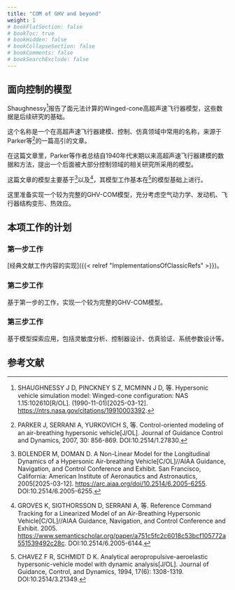 ```yaml
---
title: "COM of GHV and beyond"
weight: 1
# bookFlatSection: false
# bookToc: true
# bookHidden: false
# bookCollapseSection: false
# bookComments: false
# bookSearchExclude: false
---
```


## 面向控制的模型

Shaughnessy[^Shaughnessy1990]报告了面元法计算的Winged-cone高超声速飞行器模型，这些数据是后续研究的基础。

[^Shaughnessy1990]: SHAUGHNESSY J D, PINCKNEY S Z, MCMINN J D, 等. Hypersonic vehicle simulation model: Winged-cone configuration: NAS 1.15:102610[R/OL]. (1990-11-01)[2025-03-12]. https://ntrs.nasa.gov/citations/19910003392.


这个名称是一个在高超声速飞行器建模、控制、仿真领域中常用的名称，来源于Parker等[^parker2007]的一篇高引的文章。

[^parker2007]: PARKER J, SERRANI A, YURKOVICH S, 等. Control-oriented modeling of an air-breathing hypersonic vehicle[J/OL]. Journal of Guidance Control and Dynamics, 2007, 30: 856-869. DOI:10.2514/1.27830.

在这篇文章里，Parker等作者总结自1940年代末期以来高超声速飞行器建模的数据和方法，提出一个后面被大部分控制领域的相关研究所采用的模型。

这篇文章的模型主要基于[^Bolender2005]以及[^Groves2005]，其模型工作基本在[^Chavez1994]的模型基础上进行。

[^Bolender2005]: BOLENDER M, DOMAN D. A Non-Linear Model for the Longitudinal Dynamics of a Hypersonic Air-breathing Vehicle[C/OL]//AIAA Guidance, Navigation, and Control Conference and Exhibit. San Francisco, California: American Institute of Aeronautics and Astronautics, 2005[2025-03-12]. https://arc.aiaa.org/doi/10.2514/6.2005-6255. DOI:10.2514/6.2005-6255.

[^Groves2005]: GROVES K, SIGTHORSSON D, SERRANI A, 等. Reference Command Tracking for a Linearized Model of an Air-Breathing Hypersonic Vehicle[C/OL]//AIAA Guidance, Navigation, and Control Conference and Exhibit. 2005. https://www.semanticscholar.org/paper/a751c5fc2c6018c53bcf105772a551539492c28c. DOI:10.2514/6.2005-6144.


[^Chavez1994]: CHAVEZ F R, SCHMIDT D K. Analytical aeropropulsive-aeroelastic hypersonic-vehicle model with dynamic analysis[J/OL]. Journal of Guidance, Control, and Dynamics, 1994, 17(6): 1308-1319. DOI:10.2514/3.21349.

这里准备实现一个较为完整的GHV-COM模型，充分考虑空气动力学、发动机、飞行器结构变形、热效应。


## 本项工作的计划

### 第一步工作

[经典文献工作内容的实现]({{< relref "ImplementationsOfClassicRefs" >}})。

### 第二步工作

基于第一步的工作，实现一个较为完整的GHV-COM模型。

### 第三步工作

基于模型探索应用，包括灵敏度分析、控制器设计、仿真验证、系统参数设计等。


## 参考文献